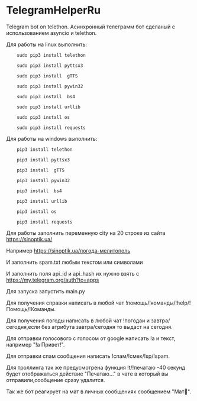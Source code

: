 # TelegramHelperRu
Telegram bot on telethon.
Асинхронный телеграмм бот сделаный с использованием asyncio и telethon.

Для работы на linux выполнить:

        sudo pip3 install telethon
        
        sudo pip3 install pyttsx3
        
        sudo pip3 install  gTTS
        
        sudo pip3 install pywin32
        
        sudo pip3 install  bs4
        
        sudo pip3 install urllib
        
        sudo pip3 install os
        
        sudo pip3 install requests
        
Для работы на windows выполнить:

        pip3 install telethon
        
        pip3 install pyttsx3
        
        pip3 install  gTTS
        
        pip3 install pywin32
        
        pip3 install  bs4
        
        pip3 install urllib
        
        pip3 install os
        
        pip3 install requests
        
Для работы заполнить переменную city на 20 строке из сайта https://sinoptik.ua/

Например https://sinoptik.ua/погода-мелитополь

И заполнить spam.txt любым текстом или символами

И заполнить поля api_id и api_hash их нужно взять с https://my.telegram.org/auth?to=apps

Для запуска запустить main.py 

Для получения справки написать в любой чат !помощь/!команды/!help/!Помощь/!Команды.

Для получения погоды написать в любой чат !погодаи и завтра/сегодня,если без атрибута завтра/сегодня то выдаст на сегодня.

Для отправки голосового с голосом от google написать !а и текст, например "!а Привет!".

Для отправки спам сообщения написать !спам/!смех/!sp/!spam.

Для троллинга так же предусмотрена функция !t/!печатаю -40 секунд будет отображаться действие "Печатаю..." в чате в который вы отправили,сообщение сразу удалится.

Так же бот реагирует на мат в личных сообщениях сообщением "Мат🌮".
